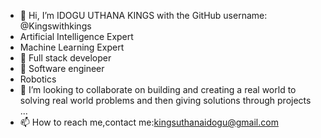 - 👋 Hi, I’m IDOGU UTHANA KINGS with the GitHub username: @Kingswithkings
- Artificial Intelligence Expert
- Machine Learning Expert
- 👀 Full stack developer
- 🌱 Software engineer
- Robotics
- 💞️ I’m looking to collaborate on building and creating a real world to solving real world problems and then giving solutions through projects  ...
- 📫 How to reach me,contact me:kingsuthanaidogu@gmail.com

<!---
Kingswithkings/Kingswithkings is a ✨ special ✨ repository because its `README.md` (this file) appears on your GitHub profile.
You can click the Preview link to take a look at your changes.
--->

